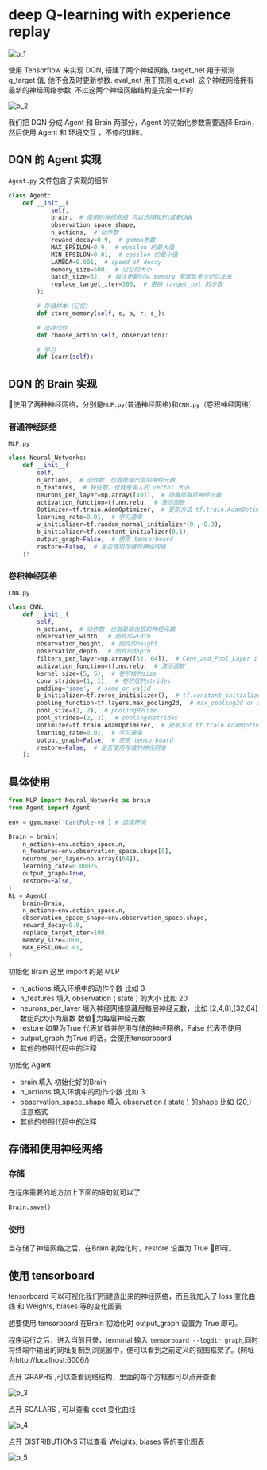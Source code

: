 # deep Q-learning with experience replay
![p_1](img/p_1.png)

使用 Tensorflow 来实现 DQN, 搭建了两个神经网络, target_net 用于预测 q_target 值, 他不会及时更新参数. eval_net 用于预测 q_eval, 这个神经网络拥有最新的神经网络参数. 不过这两个神经网络结构是完全一样的

![p_2](img/p_2.png)

我们把 DQN 分成 Agent 和 Brain 两部分，Agent 的初始化参数需要选择 Brain，然后使用 Agent 和 环境交互 ，不停的训练。

## DQN 的 Agent 实现
```Agent.py``` 文件包含了实现的细节

```python
class Agent:
    def __init__(
            self,
            brain,  # 使用的神经网络 可以选择MLP或者CNN
            observation_space_shape,
            n_actions,  # 动作数
            reward_decay=0.9,  # gamma参数
            MAX_EPSILON=0.9,  # epsilon 的最大值
            MIN_EPSILON=0.01,  # epsilon 的最小值
            LAMBDA=0.001,  # speed of decay
            memory_size=500,  # 记忆的大小
            batch_size=32,  # 每次更新时从 memory 里面取多少记忆出来
            replace_target_iter=300,  # 更换 target_net 的步数
        ):

        # 存储样本（记忆）
        def store_memory(self, s, a, r, s_):

        # 选择动作    
        def choose_action(self, observation):

        # 学习
        def learn(self):
```
## DQN 的 Brain 实现
使用了两种神经网络，分别是```MLP.py```(普通神经网络)和```CNN.py```（卷积神经网络）

### 普通神经网络
```MLP.py```

```python
class Neural_Networks:
    def __init__(
        self,
        n_actions,  # 动作数，也就是输出层的神经元数
        n_features,  # 特征数，也就是输入的 vector 大小
        neurons_per_layer=np.array([10]),  # 隐藏层每层神经元数
        activation_function=tf.nn.relu,  # 激活函数
        Optimizer=tf.train.AdamOptimizer,  # 更新方法 tf.train.AdamOptimizer tf.train.RMSPropOptimizer..
        learning_rate=0.01,  # 学习速率
        w_initializer=tf.random_normal_initializer(0., 0.3),
        b_initializer=tf.constant_initializer(0.1),
        output_graph=False,  # 使用 tensorboard
        restore=False,  # 是否使用存储的神经网络
    ):

```

### 卷积神经网络
```CNN.py```

```python
class CNN:
    def __init__(
        self,
        n_actions,  # 动作数，也就是输出层的神经元数
        observation_width,  # 图片的width
        observation_height,  # 图片的height
        observation_depth,  # 图片的depth
        filters_per_layer=np.array([32, 64]),  # Conv_and_Pool_Layer i 层中 卷积的filters
        activation_function=tf.nn.relu,  # 激活函数
        kernel_size=(5, 5),  # 卷积核的size
        conv_strides=(1, 1),  # 卷积层的strides
        padding='same',  # same or valid
        b_initializer=tf.zeros_initializer(),  # tf.constant_initializer(0.1)
        pooling_function=tf.layers.max_pooling2d,  # max_pooling2d or average_pooling2d
        pool_size=(2, 2),  # pooling的size
        pool_strides=(2, 2),  # pooling的strides
        Optimizer=tf.train.AdamOptimizer,  # 更新方法 tf.train.AdamOptimizer tf.train.RMSPropOptimizer..
        learning_rate=0.01,  # 学习速率
        output_graph=False,  # 使用 tensorboard
        restore=False,  # 是否使用存储的神经网络
    ):

```

## 具体使用
```python
from MLP import Neural_Networks as brain
from Agent import Agent

env = gym.make('CartPole-v0') # 选择环境

Brain = brain(
    n_actions=env.action_space.n,
    n_features=env.observation_space.shape[0],
    neurons_per_layer=np.array([64]),
    learning_rate=0.00025,
    output_graph=True,
    restore=False,
)
RL = Agent(
    brain=Brain,
    n_actions=env.action_space.n,
    observation_space_shape=env.observation_space.shape,
    reward_decay=0.9,
    replace_target_iter=100,
    memory_size=2000,
    MAX_EPSILON=0.01,
)
```
初始化 Brain 这里 import 的是 MLP
- n_actions 填入环境中的动作个数 比如 3
- n_features 填入 observation ( state ) 的大小 比如 20
- neurons_per_layer 填入神经网络隐藏层每层神经元数，比如 [2,4,8],[32,64] 数组的大小为层数 数值为每层神经元数
- restore 如果为True 代表加载并使用存储的神经网络，False 代表不使用
- output_graph 为True 的话，会使用tensorboard
- 其他的参照代码中的注释


初始化 Agent
- brain 填入 初始化好的Brain
- n_actions 填入环境中的动作个数 比如 3
- observation_space_shape 填入 observation ( state ) 的shape 比如 (20,) 注意格式
- 其他的参照代码中的注释


## 存储和使用神经网络
### 存储
在程序需要的地方加上下面的语句就可以了
```python
Brain.save()
```

### 使用
当存储了神经网络之后，在Brain 初始化时，restore 设置为 True 即可。


## 使用 tensorboard
 tensorboard 可以可视化我们所建造出来的神经网络，而且我加入了 loss 变化曲线 和 Weights, biases 等的变化图表

想要使用 tensorboard 在Brain 初始化时 output_graph 设置为 True 即可。

程序运行之后，进入当前目录，terminal 输入 ```tensorboard --logdir graph```,同时将终端中输出的网址复制到浏览器中，便可以看到之前定义的视图框架了。(网址为http://localhost:6006/)

点开 GRAPHS ,可以查看网络结构，里面的每个方框都可以点开查看

![ p_3](img/p_3.png)

点开 SCALARS , 可以查看 cost 变化曲线

![p_4](img/p_4.png)

点开 DISTRIBUTIONS 可以查看 Weights, biases 等的变化图表

![p_5](img/p_5.png)
